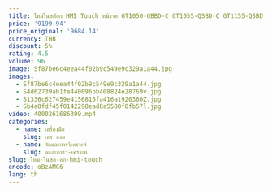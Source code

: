```yaml
---
title: ใหม่ในสต็อก HMI Touch หน้าจอ GT1050-QBBD-C GT1055-QSBD-C GT1155-QSBD-C GT1150-QBBD-C แผงสัมผัส One ปี
price: '9199.94'
price_original: '9684.14'
currency: THB
discount: 5%
rating: 4.5
volume: 96
image: Sf87be6c4eea44f02b9c549e9c329a1a44.jpg
images:
  - Sf87be6c4eea44f02b9c549e9c329a1a44.jpg
  - S4d62739ab1fe440096bb408824e28769v.jpg
  - S1336c627459e4156815fa416a1920360Z.jpg
  - Sb4a8fdf45f0142298ead8a5580f8fb57l.jpg
video: 4000261686399.mp4
categories:
  - name: เครื่องมือ
    slug: เคร-องม
  - name: วัดและการวิเคราะห์
    slug: ดและการว-เคราะห
slug: ใหม-ในสต-อก-hmi-touch
encode: oBzAMC6
lang: th
---
```

  